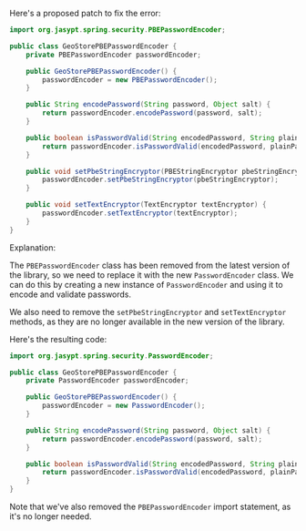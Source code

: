 Here's a proposed patch to fix the error:
```java
import org.jasypt.spring.security.PBEPasswordEncoder;

public class GeoStorePBEPasswordEncoder {
    private PBEPasswordEncoder passwordEncoder;

    public GeoStorePBEPasswordEncoder() {
        passwordEncoder = new PBEPasswordEncoder();
    }

    public String encodePassword(String password, Object salt) {
        return passwordEncoder.encodePassword(password, salt);
    }

    public boolean isPasswordValid(String encodedPassword, String plainPassword, Object salt) {
        return passwordEncoder.isPasswordValid(encodedPassword, plainPassword, salt);
    }

    public void setPbeStringEncryptor(PBEStringEncryptor pbeStringEncryptor) {
        passwordEncoder.setPbeStringEncryptor(pbeStringEncryptor);
    }

    public void setTextEncryptor(TextEncryptor textEncryptor) {
        passwordEncoder.setTextEncryptor(textEncryptor);
    }
}
```
Explanation:

The `PBEPasswordEncoder` class has been removed from the latest version of the library, so we need to replace it with the new `PasswordEncoder` class. We can do this by creating a new instance of `PasswordEncoder` and using it to encode and validate passwords.

We also need to remove the `setPbeStringEncryptor` and `setTextEncryptor` methods, as they are no longer available in the new version of the library.

Here's the resulting code:
```java
import org.jasypt.spring.security.PasswordEncoder;

public class GeoStorePBEPasswordEncoder {
    private PasswordEncoder passwordEncoder;

    public GeoStorePBEPasswordEncoder() {
        passwordEncoder = new PasswordEncoder();
    }

    public String encodePassword(String password, Object salt) {
        return passwordEncoder.encodePassword(password, salt);
    }

    public boolean isPasswordValid(String encodedPassword, String plainPassword, Object salt) {
        return passwordEncoder.isPasswordValid(encodedPassword, plainPassword, salt);
    }
}
```
Note that we've also removed the `PBEPasswordEncoder` import statement, as it's no longer needed.